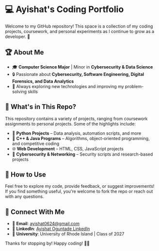 # 💻 Ayishat's Coding Portfolio  

Welcome to my GitHub repository! This space is a collection of my coding projects, coursework, and personal experiments as I continue to grow as a developer. 🚀  

## 🏆 About Me  
- 🎓 **Computer Science Major** | Minor in **Cybersecurity & Data Science**  
- 🔒 Passionate about **Cybersecurity, Software Engineering, Digital Forensics, and Data Analytics**  
- 🎯 Always exploring new technologies and improving my problem-solving skills  

## 📂 What's in This Repo?  
This repository contains a variety of projects, ranging from coursework assignments to personal projects. Some of the highlights include:  
- 🐍 **Python Projects** – Data analysis, automation scripts, and more  
- 💾 **C++ & Java Programs** – Algorithms, object-oriented programming, and competitive coding  
- 🌐 **Web Development** – HTML, CSS, JavaScript projects  
- 🔐 **Cybersecurity & Networking** – Security scripts and research-based projects  

## 🚀 How to Use  
Feel free to explore my code, provide feedback, or suggest improvements! If you find something useful, you're welcome to fork the repo or reach out with any questions.  

## 🤝 Connect With Me  
- 📧 **Email**: ayishat0624@gmail.com  
- 💼 **LinkedIn**: [Ayishat Oguntade LinkedIn](https://www.linkedin.com/in/ayishat-oguntade-0a8454202/) 
- 🏫 **University**: University of Rhode Island | Class of 2027  

Thanks for stopping by! Happy coding! 🎯✨  
